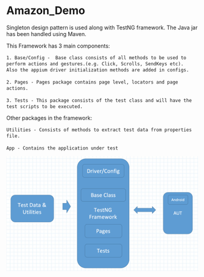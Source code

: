 # Amazon_Demo

Singleton design pattern is used along with TestNG framework.
The Java jar has been handled using Maven.

This Framework has 3 main components:

```
1. Base/Config -  Base class consists of all methods to be used to perform actions and gestures.(e.g. Click, Scrolls, SendKeys etc).
Also the appium driver initialization methods are added in configs.

2. Pages - Pages package contains page level, locators and page actions.

3. Tests - This package consists of the test class and will have the test scripts to be executed.
```

Other packages in the framework:
```
Utilities - Consists of methods to extract test data from properties file.

App - Contains the application under test
```

![Framework Overview](https://github.com/mayureshshirodkar/Amazon_Demo/blob/master/overview.png)
